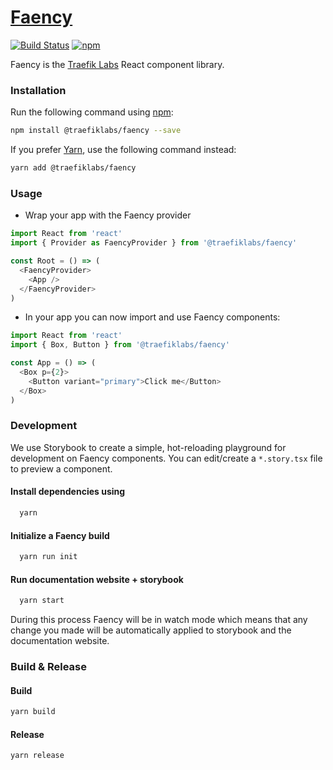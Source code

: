 # [Faency](https://traefik.github.io/faency/)

[![Build Status](https://travis-ci.com/containous/faency.svg?branch=master)](https://travis-ci.com/containous/faency)
[![npm](https://img.shields.io/npm/v/@traefiklabs/faency)](https://www.npmjs.com/package/@traefiklabs/faency)

Faency is the [Traefik Labs](https://traefik.io) React component library.

### Installation

Run the following command using [npm](https://www.npmjs.com/):

```bash
npm install @traefiklabs/faency --save
```

If you prefer [Yarn](https://yarnpkg.com/en/), use the following command instead:

```bash
yarn add @traefiklabs/faency
```

### Usage

- Wrap your app with the Faency provider

```js
import React from 'react'
import { Provider as FaencyProvider } from '@traefiklabs/faency'

const Root = () => (
  <FaencyProvider>
    <App />
  </FaencyProvider>
)
```

- In your app you can now import and use Faency components:

```js
import React from 'react'
import { Box, Button } from '@traefiklabs/faency'

const App = () => (
  <Box p={2}>
    <Button variant="primary">Click me</Button>
  </Box>
)
```

### Development

We use Storybook to create a simple, hot-reloading playground for development on Faency components.
You can edit/create a `*.story.tsx` file to preview a component.

#### Install dependencies using

```sh
  yarn
```

#### Initialize a Faency build

```sh
  yarn run init
```

#### Run documentation website + storybook

```sh
  yarn start
```

During this process Faency will be in watch mode which means that any change you made will be automatically applied to storybook and the documentation website.

### Build & Release

#### Build

```sh
yarn build
```

#### Release

```sh
yarn release
```
